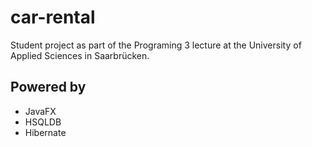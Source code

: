 # car-rental

Student project as part of the Programing 3 lecture at the University of Applied Sciences in Saarbrücken.

## Powered by

- JavaFX
- HSQLDB
- Hibernate
